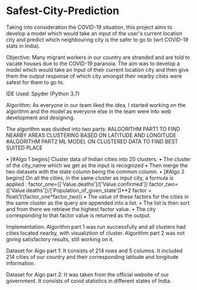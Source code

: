 # Safest-City-Prediction
Taking into consideration the COVID-19 situation, this project aims to develop a model which would take an input of the user's current location city and predict which neighbouring city is the safer to go to (wrt COVID-19 stats in India).

Objective:
Many migrant workers in our country are stranded and are told to vacate houses due to the COVID-19 paranoia. 
The aim was to develop a model which would take an input of their current location city and then give them the output response of which city amongst their nearby cities were safest for them to go to.

IDE Used:  Spyder (Python 3.7)

Algorithm: As everyone in our team liked the idea, I started working on the algorithm and the model as everyone else in the team were into web development and designing. 

The algorithm was divided into two parts:
#ALGORITHM PART1 TO FIND NEARBY AREAS CLUSTERING BASED ON LATITUDE AND LONGITUDE
#ALGORITHM PART2 ML MODEL ON CLUSTERED DATA TO FIND BEST SUITED PLACE

•	[#Algo 1  begins] Cluster data of Indian cities into 20 clusters. 
•	The cluster of the city_name which we get as the input is recognized
•	Then merge the two datasets with the state column being the common column.
•	[#Algo 2 begins] On all the cities, in the same cluster as input city, a formula is applied :
factor_one=(['Value.deaths']/['Value.confirmed'])
factor_two=(['Value.deaths'])/['Population_of_given_state'])**2
factor = float(1/(factor_one*factor_two))
•	The value of these factors for the cities in the same cluster as the query are appended into a list.
•	The list is then sort and from there we retrieve the highest factor value.
•	The city corresponding to that factor value is returned as the output.

Implementation: 
Algorithm part 1 was run successfully and all clusters had cities located nearby, with visualiztion of cluster.
Algorithm part 2 was not giving satisfactory results, still working on it.

Dataset for Algo part 1:
It consists of 214 rows and 5 columns. It included 214 cities of our country and their corresponding latitude and longitude information.

Dataset for Algo part 2:
It was taken from the official website of our government. It consists of covid statistics in different states of India. 

